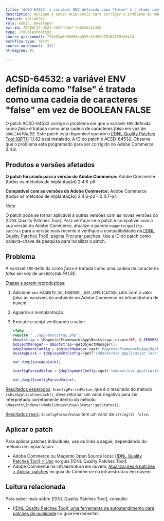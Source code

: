 ```yaml
---
title: 'ACSD-64532: a variável ENV definida como *false* é tratada como uma string *false* em vez de BOOLEAN *FALSE*'
description: Aplique o patch ACSD-64532 para corrigir o problema do Adobe Commerce em que uma variável "ENV" definida como *false* é tratada como uma string "false" em vez de "BOOLEAN" *FALSE*.
feature: Variables
role: Admin, Developer
exl-id: 7940df1f-d527-4b57-bde7-7a0216b12436
type: Troubleshooting
source-git-commit: 7fdb02a6d89d50ea593c5fd99d78101f89198424
workflow-type: tm+mt
source-wordcount: '332'
ht-degree: 0%

---
```


# ACSD-64532: a variável ENV definida como &quot;false&quot; é tratada como uma cadeia de caracteres &quot;false&quot; em vez de BOOLEAN FALSE

O patch ACSD-64532 corrige o problema em que a variável `ENV` definida como *false* é tratada como uma cadeia de caracteres *false* em vez de `BOOLEAN` *FALSE*. Este patch está disponível quando o [[!DNL Quality Patches Tool (QPT)]](/help/tools/quality-patches-tool/quality-patches-tool-to-self-serve-quality-patches.md) 1.1.62 está instalado. A ID do patch é ACSD-64532. Observe que o problema está programado para ser corrigido no Adobe Commerce 2.4.8.

## Produtos e versões afetados

**O patch foi criado para a versão do Adobe Commerce:**
Adobe Commerce (todos os métodos de implantação) 2.4.6-p8

**Compatível com as versões do Adobe Commerce:**
Adobe Commerce (todos os métodos de implantação) 2.4.6-p2 - 2.4.7-p4

>[!NOTE]
>
>O patch pode se tornar aplicável a outras versões com as novas versões do [!DNL Quality Patches Tool]. Para verificar se o patch é compatível com a sua versão do Adobe Commerce, atualize o pacote `magento/quality-patches` para a versão mais recente e verifique a compatibilidade na [[!DNL Quality Patches Tool]: página Procurar patches](https://experienceleague.adobe.com/tools/commerce-quality-patches/index.html). Use a ID do patch como palavra-chave de pesquisa para localizar o patch.

## Problema

A variável `ENV` definida como *false* é tratada como uma cadeia de caracteres *false* em vez de um `BOOLEAN` *FALSE*.

<u>Etapas a serem reproduzidas</u>:
1. Adicione `env:MAGENTO_DC_INDEXER__USE_APPLICATION_LOCK` com o valor *false* às variáveis de ambiente no Adobe Commerce na infraestrutura de nuvem.
1. Aguarde a reimplantação.
1. Execute o script verificando o valor:

   ```php
   <?php
   require '../app/bootstrap.php';
   $bootstrap = \Magento\Framework\App\Bootstrap::create(BP, $_SERVER);
   $objectManager = $bootstrap->getObjectManager();
   $deploymentConfig = $objectManager->get('Magento\Framework\App\DeploymentConfig');
   $useAppLock = $deploymentConfig->get('indexer/use_application_lock');
   
   var_dump($useAppLock);
   
   $configParsedValue = $deploymentConfig->get('indexer/use_application_lock') ?: false;
   
   var_dump($configParsedValue); 
   ```

<u>Resultados esperados</u>:
`$configParsedValue`, que é o resultado do método `isUseApplicationLock()`, deve retornar um valor negativo para ser interpretado corretamente dentro do método `\Magento\Indexer\Model\Mview\View\State::getStatus()`.

<u>Resultados reais</u>:
`$configParsedValue` tem um valor de *`string(5) false`*.

## Aplicar o patch

Para aplicar patches individuais, use os links a seguir, dependendo do método de implantação:

* Adobe Commerce ou Magento Open Source local: [[!DNL Quality Patches Tool] > Uso](/help/tools/quality-patches-tool/usage.md) no guia [!DNL Quality Patches Tool].
* Adobe Commerce na infraestrutura em nuvem: [Atualizações e patches > Aplicar patches](https://experienceleague.adobe.com/docs/commerce-cloud-service/user-guide/develop/upgrade/apply-patches.html) no guia do Commerce na infraestrutura em nuvem.

## Leitura relacionada

Para saber mais sobre [!DNL Quality Patches Tool], consulte:
* [[!DNL Quality Patches Tool]: uma ferramenta de autoatendimento para patches de qualidade](/help/tools/quality-patches-tool/quality-patches-tool-to-self-serve-quality-patches.md) no guia Ferramentas.
